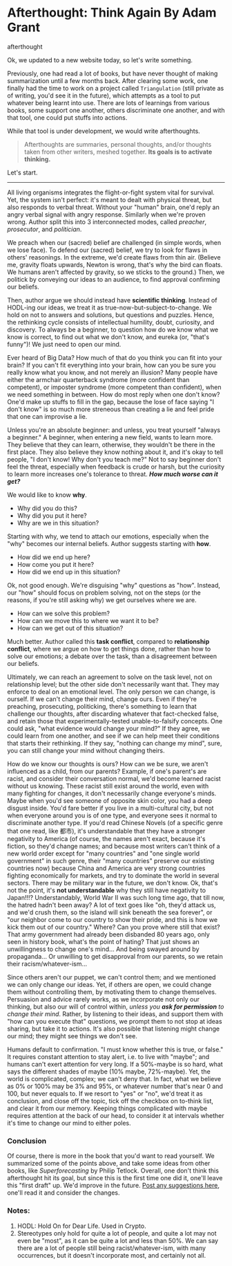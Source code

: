 # Afterthought: Think Again By Adam Grant
afterthought

Ok, we updated to a new website today, so let's write something. 

Previously, one had read a lot of books, but have never thought of making summarization until a few months back. After clearing some work, one finally had the time to work on a project called `Triangulation` (still private as of writing, you'd see it in the future), which attempts as a tool to put whatever being learnt into use. There are lots of learnings from various books, some support one another, others discriminate one another, and with that tool, one could put stuffs into actions. 

While that tool is under development, we would write afterthoughts. 

> Afterthoughts are summaries, personal thoughts, and/or thoughts taken from other writers, meshed together. **Its goals is to activate thinking.** 

Let's start. 

---

All living organisms integrates the flight-or-fight system vital for survival. Yet, the system isn't perfect: it's meant to dealt with physical threat, but also responds to verbal threat. Without your "human" brain, one'd reply an angry verbal signal with angry response. Similarly when we're proven wrong. Author split this into 3 interconnected modes, called _preacher_, _prosecutor_, and _politician_. 

We preach when our (sacred) belief are challenged (in simple words, when we lose face). To defend our (sacred) belief, we try to look for flaws in others' reasonings. In the extreme, we'd create flaws from thin air. (Believe me, gravity floats upwards, Newton is wrong, that's why the bird can floats. We humans aren't affected by gravity, so we sticks to the ground.) Then, we politick by conveying our ideas to an audience, to find approval confirming our beliefs. 

Then, author argue we should instead have **scientific thinking**. Instead of HODL-ing our ideas, we treat it as true-now-but-subject-to-change. We hold on not to answers and solutions, but questions and puzzles. Hence, the rethinking cycle consists of intellectual humility, doubt, curiosity, and discovery. To always be a beginner, to question how do we know what we know is correct, to find out what we don't know, and eureka (or, "that's funny")! We just need to open our mind. 

Ever heard of Big Data? How much of that do you think you can fit into your brain? If you can't fit everything into your brain, how can you be sure you really know what you know, and not merely an illusion? Many people have either the armchair quarterback syndrome (more confident than competent), or imposter syndrome (more competent than confident), when we need something in between. How do most reply when one don't know? One'd make up stuffs to fill in the gap, because the lose of face saying "I don't know" is so much more streneous than creating a lie and feel pride that one can improvise a lie. 

Unless you're an absolute beginner: and unless, you treat yourself "always a beginner." A beginner, when entering a new field, wants to learn more. They believe that they can learn, otherwise, they wouldn't be there in the first place. They also believe they know nothing about it, and it's okay to tell people, "I don't know! Why don't you teach me?" Not to say beginner don't feel the threat, especially when feedback is crude or harsh, but the curiosity to learn more increases one's tolerance to threat. **_How much worse can it get?_**

We would like to know **why**. 
- Why did you do this? 
- Why did you put it here? 
- Why are we in this situation? 

Starting with why, we tend to attach our emotions, especially when the "why" becomes our internal beliefs. Author suggests starting with **how**. 
- How did we end up here? 
- How come you put it here? 
- How did we end up in this situation?

Ok, not good enough. We're disguising "why" questions as "how". Instead, our "how" should focus on problem solving, not on the steps (or the reasons, if you're still asking why) we get ourselves where we are. 
- How can we solve this problem? 
- How can we move this to where we want it to be? 
- How can we get out of this situation? 

Much better. Author called this **task conflict**, compared to **relationship conflict**, where we argue on how to get things done, rather than how to solve our emotions; a debate over the task, than a disagreement between our beliefs. 

Ultimately, we can reach an agreement to solve on the task level, not on relationship level; but the other side don't necessarily want that. They may enforce to deal on an emotional level. The only person we can change, is ourself. If we can't change their mind, change ours. Even if they're preaching, prosecuting, politicking, there's something to learn that challenge our thoughts, after discarding whatever that fact-checked false, and retain those that experimentally-tested unable-to-falsify concepts. One could ask, "what evidence would change your mind?" If they agree, we could learn from one another, and see if we can help meet their conditions that starts their rethinking. If they say, "nothing can change my mind", sure, you can still change your mind without changing theirs. 

How do we know our thoughts is ours? How can we be sure, we aren't influenced as a child, from our parents? Example, if one's parent's are racist, and consider their conversation normal, we'd become learned racist without us knowing. These racist still exist around the world, even with many fighting for changes, it don't necessarily change everyone's minds. Maybe when you'd see someone of opposite skin color, you had a deep disgust inside. You'd fare better if you live in a multi-cultural city, but not when everyone around you is of one type, and everyone sees it normal to discriminate another type. If you'd read Chinese Novels (of a specific genre that one read, like 都市), it's understandable that they have a stronger negativity to America (of course, the names aren't exact, because it's fiction, so they'd change names; and because most writers can't think of a new world order except for "many countries" and "one single world government" in such genre, their "many countries" preserve our existing countries now) because China and America are very strong countries fighting economically for markets, and try to dominate the world in several sectors. There may be military war in the future, we don't know. Ok, that's not the point, it's **not understandable** why they still have negativity to Japan!!!? Understandably, World War II was such long time ago, that till now, the hatred hadn't been away? A lot of text goes like "oh, they'd attack us, and we'd crush them, so the island will sink beneath the sea forever", or "our neighbor come to our country to show their pride, and this is how we kick them out of our country." Where? Can you prove where still that exist? That army government had already been disbanded 80 years ago, only seen in history book, what's the point of hating? That just shows an unwillingness to change one's mind... And being swayed around by propaganda... Or unwilling to get disapproval from our parents, so we retain their racism/whatever-ism...

Since others aren't our puppet, we can't control them; and we mentioned we can only change our ideas. Yet, if others are open, we could change them without controlling them, by motivating them to change themselves. Persuasion and advice rarely works, as we incorporate not only our thinking, but also our will of control within, _unless you **ask for permission** to change their mind_. Rather, by listening to their ideas, and support them with "how can you execute that" questions, we prompt them to not stop at ideas sharing, but take it to actions. It's also possible that listening might change our mind; they might see things we don't see. 

Humans default to confirmation. "I must know whether this is true, or false." It requires constant attention to stay alert, i.e. to live with "maybe"; and humans can't exert attention for very long. If a 50%-maybe is so hard, what says the different shades of maybe (10% maybe, 72%-maybe). Yet, the world is complicated, complex; we can't deny that. In fact, what we believe as 0% or 100% may be 3% and 95%, or whatever number that's near 0 and 100, but never equals to. If we resort to "yes" or "no", we'd treat it as conclusion, and close off the topic, tick off the checkbox on to-think list, and clear it from our memory. Keeping things complicated with maybe requires attention at the back of our head, to consider it at intervals whether it's time to change our mind to either poles. 

### Conclusion
Of course, there is more in the book that you'd want to read yourself. We summarized some of the points above, and take some ideas from other books, like _Superforecasting_ by Philip Tetlock. Overall, one don't think this afterthought hit its goal, but since this is the first time one did it, one'll leave this "first draft" up. We'd improve in the future. 
[Post any suggestions here](https://github.com/Wabinab/Wabinab.github.io/discussions/2), one'll read it and consider the changes. 


### Notes: 
1. HODL: Hold On for Dear Life. Used in Crypto. 
2. Stereotypes only hold for quite a lot of people, and quite a lot may not even be "most", as it can be quite a lot and less than 50%. We can say there are a lot of people still being racist/whatever-ism, with many occurrences, but it doesn't incorporate most, and certainly not all. 